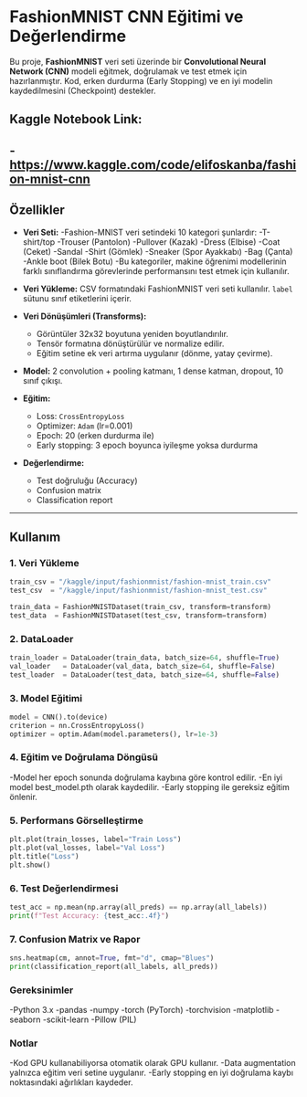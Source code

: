 # FashionMNIST CNN Eğitimi ve Değerlendirme

Bu proje, **FashionMNIST** veri seti üzerinde bir **Convolutional Neural Network (CNN)** modeli eğitmek, doğrulamak ve test etmek için hazırlanmıştır. Kod, erken durdurma (Early Stopping) ve en iyi modelin kaydedilmesini (Checkpoint) destekler.

## Kaggle Notebook Link:
-https://www.kaggle.com/code/elifoskanba/fashion-mnist-cnn
---

## Özellikler
- **Veri Seti:** 
  -Fashion-MNIST veri setindeki 10 kategori şunlardır:
    -T-shirt/top
    -Trouser (Pantolon)
    -Pullover (Kazak)
    -Dress (Elbise)
    -Coat (Ceket)
    -Sandal
    -Shirt (Gömlek)
    -Sneaker (Spor Ayakkabı)
    -Bag (Çanta)
    -Ankle boot (Bilek Botu)
  -Bu kategoriler, makine öğrenimi modellerinin farklı sınıflandırma görevlerinde performansını test etmek için kullanılır.
  
- **Veri Yükleme:** CSV formatındaki FashionMNIST veri seti kullanılır. `label` sütunu sınıf etiketlerini içerir.
- **Veri Dönüşümleri (Transforms):**
  - Görüntüler 32x32 boyutuna yeniden boyutlandırılır.
  - Tensör formatına dönüştürülür ve normalize edilir.
  - Eğitim setine ek veri artırma uygulanır (dönme, yatay çevirme).
- **Model:** 2 convolution + pooling katmanı, 1 dense katman, dropout, 10 sınıf çıkışı.
- **Eğitim:**
  - Loss: `CrossEntropyLoss`
  - Optimizer: `Adam` (lr=0.001)
  - Epoch: 20 (erken durdurma ile)
  - Early stopping: 3 epoch boyunca iyileşme yoksa durdurma
- **Değerlendirme:**
  - Test doğruluğu (Accuracy)
  - Confusion matrix
  - Classification report

---

## Kullanım

### 1. Veri Yükleme
```python
train_csv = "/kaggle/input/fashionmnist/fashion-mnist_train.csv"
test_csv  = "/kaggle/input/fashionmnist/fashion-mnist_test.csv"

train_data = FashionMNISTDataset(train_csv, transform=transform)
test_data  = FashionMNISTDataset(test_csv, transform=transform)
```

### 2. DataLoader
```python
train_loader = DataLoader(train_data, batch_size=64, shuffle=True)
val_loader   = DataLoader(val_data, batch_size=64, shuffle=False)
test_loader  = DataLoader(test_data, batch_size=64, shuffle=False)
```

### 3. Model Eğitimi
```python
model = CNN().to(device)
criterion = nn.CrossEntropyLoss()
optimizer = optim.Adam(model.parameters(), lr=1e-3)
```

### 4. Eğitim ve Doğrulama Döngüsü
-Model her epoch sonunda doğrulama kaybına göre kontrol edilir.
-En iyi model best_model.pth olarak kaydedilir.
-Early stopping ile gereksiz eğitim önlenir.

### 5. Performans Görselleştirme
```python
plt.plot(train_losses, label="Train Loss")
plt.plot(val_losses, label="Val Loss")
plt.title("Loss")
plt.show()
```

### 6. Test Değerlendirmesi
```python
test_acc = np.mean(np.array(all_preds) == np.array(all_labels))
print(f"Test Accuracy: {test_acc:.4f}")
```

### 7. Confusion Matrix ve Rapor
```python
sns.heatmap(cm, annot=True, fmt="d", cmap="Blues")
print(classification_report(all_labels, all_preds))
```

### Gereksinimler
-Python 3.x
-pandas
-numpy
-torch (PyTorch)
-torchvision
-matplotlib
-seaborn
-scikit-learn
-Pillow (PIL)

### Notlar
-Kod GPU kullanabiliyorsa otomatik olarak GPU kullanır.
-Data augmentation yalnızca eğitim veri setine uygulanır.
-Early stopping en iyi doğrulama kaybı noktasındaki ağırlıkları kaydeder.